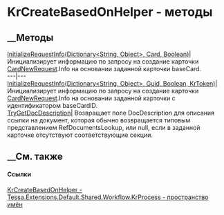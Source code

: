 # KrCreateBasedOnHelper - методы
##  __Методы
[InitializeRequestInfo(Dictionary<String, Object>, Card,
Boolean)](M_Tessa_Extensions_Default_Shared_Workflow_KrProcess_KrCreateBasedOnHelper_InitializeRequestInfo_1.htm)|
Инициализирует информацию по запросу на создание карточки
[CardNewRequest](T_Tessa_Cards_CardNewRequest.htm).Info на основании заданной
карточки baseCard.  
---|---  
[InitializeRequestInfo(Dictionary<String, Object>, Guid, Boolean,
KrToken)](M_Tessa_Extensions_Default_Shared_Workflow_KrProcess_KrCreateBasedOnHelper_InitializeRequestInfo.htm)|
Инициализирует информацию по запросу на создание карточки
[CardNewRequest](T_Tessa_Cards_CardNewRequest.htm).Info на основании заданной
карточки с идентификатором baseCardID.  
[TryGetDocDescription](M_Tessa_Extensions_Default_Shared_Workflow_KrProcess_KrCreateBasedOnHelper_TryGetDocDescription.htm)|
Возвращает поле DocDescription для описания ссылки на документ, которая обычно
возвращается типовым представлением RefDocumentsLookup, или null, если в
заданной карточке отсутствуют соответствующие секции.  
## __См. также
#### Ссылки
[KrCreateBasedOnHelper -
](T_Tessa_Extensions_Default_Shared_Workflow_KrProcess_KrCreateBasedOnHelper.htm)
[Tessa.Extensions.Default.Shared.Workflow.KrProcess - пространство
имён](N_Tessa_Extensions_Default_Shared_Workflow_KrProcess.htm)
